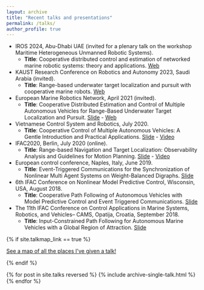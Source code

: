```yaml
---
layout: archive
title: "Recent talks and presentations"
permalink: /talks/
author_profile: true
---
```

- IROS 2024, Abu-Dhabi UAE (invited for a plenary talk on the workshop Maritime Heterogeneous Unmanned Robotic Systems).
    - **Title**: Cooperative distributed control and estimation of networked marine robotic systems: theory and applications. [Web](https://iros2024-abudhabi.org/workshop-tutorials)  
- KAUST Research Conference on Robotics and Autonomy 2023, Saudi Arabia (invited).
    - **Title**: Range-based underwater target localization and pursuit with cooperative marine robots.  [Web](https://cemse.kaust.edu.sa/robotokaust)  
- European Marine Robotics Network, April 2021 (invited).
    - **Title**: Cooperative Distributed Estimation and Control of Multiple Autonomous Vehicles for Range-Based Underwater Target Localization and Pursuit. [Slide](/files/pdf/presentation/EUMR_2021.pdf) - [Web](https://www.eumarinerobots.eu/news/fifth-coffee-eumr-webinar)  
- Vietnamese Control System and Robotics, July 2020.
    - **Title**: Cooperative Control of Multiple Autonomous Vehicles: A Gentle Introduction and Practical Applications. [Slide](/files/pdf/presentation/Hung_VNCR_2020.pdf) - [Video](https://www.facebook.com/groups/1240254362700264/permalink/3179867735405574/)  
- IFAC2020, Berlin, July 2020 (online).    
    - **Title**: Range-based Navigation and Target Localization: Observability Analysis and Guidelines for Motion Planning. [Slide](https://www.dropbox.com/s/qkwmucqrxvv0y83/Main_slide.pdf?dl=0) - [Video](https://www.youtube.com/watch?v=XS5U2FPjEXo&feature=youtu.be)
- European control conference, Naples, Italy, June 2019. 
    - **Title**: Event-Triggered Communications for the Synchronization of Nonlinear Multi Agent Systems on Weight-Balanced Digraphs. [Slide](https://www.dropbox.com/s/d8opr9mo3tkmxeg/Slide.pdf?dl=0)
- 6th IFAC Conference on Nonlinear Model Predictive Control, Wisconsin, USA, August 2018.
    - **Title**: Cooperative Path Following of Autonomous Vehicles with Model Predictive Control and Event Triggered Communications. [Slide](https://www.dropbox.com/s/4pnf9fr9e6a3mo5/Slide_NMPC2018.pdf?dl=0)
- The 11th IFAC Conference on Control Applications in Marine Systems, Robotics, and Vehicles– CAMS, Opatija, Croatia, September 2018.    
    - **Title**: Input-Constrained Path Following for Autonomous Marine Vehicles with a Global Region of Attraction. [Slide](https://www.dropbox.com/s/qotilch8e51yhvn/Hung_Presentation_CAMS2018.pdf?dl=0)     

{% if site.talkmap_link == true %}

<p style="text-decoration:underline;"><a href="/talkmap.html">See a map of all the places I've given a talk!</a></p>

{% endif %}

{% for post in site.talks reversed %}
  {% include archive-single-talk.html %}
{% endfor %}
